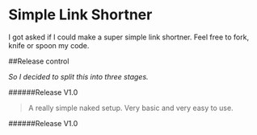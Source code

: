 Simple Link Shortner
==========================

I got asked if I could make a super simple link shortner.
Feel free to fork, knife or spoon my code.


##Release control

*So I decided to split this into three stages.*

######Release V1.0
> A really simple naked setup. Very basic and very easy to use.


######Release V1.0
